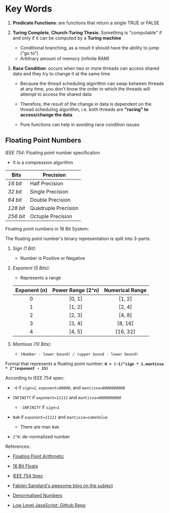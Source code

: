# Key Words

1. **Predicate Functions**: are functions that return a single TRUE or FALSE

2. **Turing Complete**, **Church-Turing Thesis**: Something is "computable" if and only if it can be computed by a **Turing machine**

   - Conditional branching, as a result it should have the ability to jump ("go to")
   - Arbitrary amount of memory (infinite RAM)

3. **Race Condition**: occurs when two or more threads can access shared data and they try to change it at the same time

   - Because the thread scheduling algorithm can swap between threads at any time, you don't know the order in which the threads will attempt to access the shared data

   - Therefore, the result of the change in data is dependent on the thread scheduling algorithm, i.e. both threads are **"racing" to access/change the data**

   - Pure functions can help in avoiding race condition issues

## Floating Point Numbers

_IEEE 754_: Floating point number specification

- It is a compression algorithm

| Bits      | Precision           |
| --------- | ------------------- |
| _16 bit_  | Half Precision      |
| _32 bit_  | Single Precision    |
| _64 bit_  | Double Precision    |
| _128 bit_ | Quadruple Precision |
| _256 bit_ | Octuple Precision   |

Floating point numbers in 16 Bit System:

The floating point number's binary representation is split into 3-parts:

1. _Sign (1 Bit)_:

   - Number is Positive or Negative

2. _Exponent (5 Bits)_:

   - Represents a range

   | Exponent (n) | Power Range (2^n) | Numerical Range |
   | :----------: | :---------------: | :-------------: |
   |      0       |      [0, 1]       |     [1, 2]      |
   |      1       |      [1, 2]       |     [2, 4]      |
   |      2       |      [2, 3]       |     [4, 8]      |
   |      3       |      [3, 4]       |     [8, 16]     |
   |      4       |      [4, 5]       |    [16, 32]     |

3. _Mantissa (10 Bits)_:

   - `(Number - lower bound) / (upper bound - lower bound)`

Formal that represents a floating point number: **`N = (-1)^sign * 1.mantissa * 2^(exponent - 15)`**

According to IEEE 754 spec:

- `-0` if _`sign=1`_, _`exponent=00000`_, and _`mantissa=0000000000`_

- `INFINITY` if _`exponent=11111`_ and _`mantissa=0000000000`_

  - `-INFINITY` if _`sign=1`_

- `NaN` if _`exponent=11111`_ and _`mantissa=someValue`_

  - There are man `NaN`

- `2^0`: de-normalized number

References:

- [Floating Point Arithmetic](https://en.wikipedia.org/wiki/Floating-point_arithmetic)

- [16 Bit Floats](https://en.wikipedia.org/wiki/Half-precision_floating-point_format)

- [IEEE 754 Spec](https://ieeexplore.ieee.org/document/30711)

- [Fabien Sanglard's awesome blog on the subject](https://fabiensanglard.net/floating_point_visually_explained/)

- [Denormalised Numbers](https://en.wikipedia.org/wiki/Denormal_number)

- [Low Level JavaScript: Github Repo](https://github.com/LowLevelJavaScript/Floating-Point-Implemented-In-JS)
